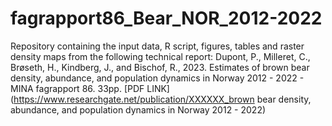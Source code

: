 # fagrapport86_Bear_NOR_2012-2022

Repository containing the input data, R script, figures, tables and raster density maps from the following technical report: 
Dupont, P., Milleret, C., Brøseth, H., Kindberg, J., and Bischof, R., 2023. 
Estimates of brown bear density, abundance, and population dynamics in Norway 2012 - 2022 - MINA fagrapport 86. 33pp. [PDF LINK](https://www.researchgate.net/publication/XXXXXX_brown bear density, abundance, and population dynamics in Norway 2012 - 2022)